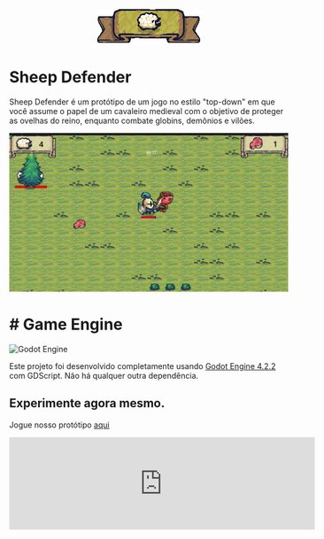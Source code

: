 <picture>
  <center><img alt="Shows an illustrated." src="doc/img/logo.png"></center>
</picture>


# Sheep Defender
Sheep Defender é um protótipo de um jogo no estilo "top-down" em que você assume o papel de um cavaleiro medieval com o objetivo de proteger as ovelhas do reino, enquanto combate globins, demônios e vilões.


![](doc/img/cover.png)


# # Game Engine
![Godot Engine](https://img.shields.io/badge/GODOT-%23FFFFFF.svg?style=for-the-badge&logo=godot-engine)

Este projeto foi desenvolvido completamente usando [Godot Engine 4.2.2](https://godotengine.org/) com GDScript. Não há qualquer outra dependência. 

## Experimente agora mesmo.

Jogue nosso protótipo [aqui](https://gilzamir18.itch.io/sheep-defender)

<iframe frameborder="0" src="https://itch.io/embed/2758803" width="552" height="167"><a href="https://gilzamir18.itch.io/sheep-defender">Sheep Defender by gilzamir18</a></iframe>